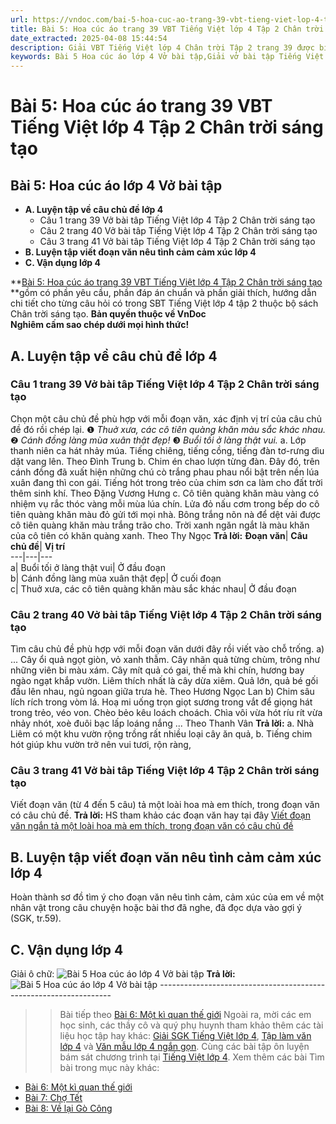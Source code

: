 ```yaml
---
url: https://vndoc.com/bai-5-hoa-cuc-ao-trang-39-vbt-tieng-viet-lop-4-tap-2-chan-troi-sang-tao-315195
title: Bài 5: Hoa cúc áo trang 39 VBT Tiếng Việt lớp 4 Tập 2 Chân trời sáng tạo - VnDoc.com
date_extracted: 2025-04-08 15:44:54
description: Giải VBT Tiếng Việt lớp 4 Chân trời Tập 2 trang 39 được biên soạn nhằm giúp các em HS đạt kết quả tốt trong quá trình làm bài tập và học tập môn Tiếng Việt lớp 4.
keywords: Bài 5 Hoa cúc áo lớp 4 Vở bài tập,Giải vở bài tập Tiếng Việt lớp 4 Bài 5 Hoa cúc áo,Bài 5 Hoa cúc áo lớp 4,Bài 5 Hoa cúc áo lớp 4 vbt,Bài 5 Hoa cúc áo lớp 4 trang 39,tiếng việt lớp 4 Bài 5 Hoa cúc áo,giải Bài 5 Hoa cúc áo,tiếng việt lớp 4,tiếng việt lớp 4 chân trời sáng tạo,vở bài tập tiếng việt lớp 4,sách tiếng việt lớp 4,bài tập tiếng việt lớp 4
---
```


# Bài 5: Hoa cúc áo trang 39 VBT Tiếng Việt lớp 4 Tập 2 Chân trời sáng tạo
## **Bài 5: Hoa cúc áo lớp 4 Vở bài tập**
  * **A. Luyện tập về câu chủ đề lớp 4**
    * Câu 1 trang 39 Vở bài tâp Tiếng Việt lớp 4 Tập 2 Chân trời sáng tạo
    * Câu 2 trang 40 Vở bài tâp Tiếng Việt lớp 4 Tập 2 Chân trời sáng tạo
    * Câu 3 trang 41 Vở bài tâp Tiếng Việt lớp 4 Tập 2 Chân trời sáng tạo
  * **B. Luyện tập viết đoạn văn nêu tình cảm cảm xúc lớp 4**
  * **C. Vận dụng lớp 4**

**[Bài 5: Hoa cúc áo trang 39 VBT Tiếng Việt lớp 4 Tập 2 Chân trời sáng tạo](<https://vndoc.com/bai-5-hoa-cuc-ao-trang-39-vbt-tieng-viet-lop-4-tap-2-chan-troi-sang-tao-315195>) **gồm có phần yêu cầu, phần đáp án chuẩn và phần giải thích, hướng dẫn chi tiết cho từng câu hỏi có trong SBT Tiếng Việt lớp 4 tập 2 thuộc bộ sách Chân trời sáng tạo.
**Bản quyền thuộc về VnDoc**   
**Nghiêm cấm sao chép dưới mọi hình thức\!**
## **A. Luyện tập về câu chủ đề lớp 4**
### Câu 1 trang 39 Vở bài tâp Tiếng Việt lớp 4 Tập 2 Chân trời sáng tạo
Chọn một câu chủ đề phù hợp với mỗi đoạn văn, xác định vị trí của câu chủ đề đó rồi chép lại.
❶ _Thuở xưa, các cô tiên quàng khăn màu sắc khác nhau._
❷ _Cánh đồng làng mùa xuân thật đẹp\!_
❸ _Buổi tối ở làng thật vui._
a. Lớp thanh niên ca hát nhảy múa. Tiếng chiêng, tiếng cồng, tiếng đàn tơ-rưng dìu dặt vang lên.
Theo Đình Trung
b. Chim én chao lượn từng đàn. Đây đó, trên cánh đồng đã xuất hiện những chú cò trắng phau phau nổi bật trên nền lúa xuân đang thì con gái. Tiếng hót trong trẻo của chim sơn ca làm cho đất trời thêm sinh khí.
Theo Đặng Vương Hưng
c. Cô tiên quàng khăn màu vàng có nhiệm vụ rắc thóc vàng mỗi mùa lúa chín. Lửa đỏ nấu cơm trong bếp do cô tiên quàng khăn màu đỏ gửi tới mọi nhà. Bông trắng nõn nà để dệt vải được cô tiên quàng khăn màu trắng trão cho. Trời xanh ngăn ngắt là màu khăn của cô tiên có khăn quàng xanh.
Theo Thy Ngọc
**Trả lời:**
**Đoạn văn**| **Câu chủ đề**| **Vị trí**  
---|---|---  
a| Buổi tối ở làng thật vui| Ở đầu đoạn  
b| Cánh đồng làng mùa xuân thật đẹp| Ở cuối đoạn  
c| Thuở xưa, các cô tiên quàng khăn màu sắc khác nhau| Ở đầu đoạn  
### Câu 2 trang 40 Vở bài tâp Tiếng Việt lớp 4 Tập 2 Chân trời sáng tạo
Tìm câu chủ đề phù hợp với mỗi đoạn văn dưới đây rồi viết vào chỗ trống.
a\) ... Cây ổi quả ngọt giòn, vỏ xanh thẫm. Cây nhãn quả từng chùm, trông như những viên bi màu xám. Cây mít quả có gai, thế mà khi chín, hương bay ngào ngạt khắp vườn. Liêm thích nhất là cây dừa xiêm. Quả lớn, quả bé gối đầu lên nhau, ngủ ngoan giữa trưa hè.
Theo Hương Ngọc Lan
b\) Chim sâu lích rích trong vòm lá. Hoạ mi uống trọn giọt sương trong vắt để giọng hát trong trẻo, véo von. Chèo bẻo kêu loách choách. Chìa vôi vừa hót ríu rít vừa nhảy nhót, xoè đuôi bạc lấp loáng nắng ...
Theo Thanh Vân
**Trả lời:**
a. Nhà Liêm có một khu vườn rộng trồng rất nhiều loại cây ăn quả,
b. Tiếng chim hót giúp khu vườn trở nên vui tươi, rộn ràng,
### Câu 3 trang 41 Vở bài tâp Tiếng Việt lớp 4 Tập 2 Chân trời sáng tạo
Viết đoạn văn \(từ 4 đến 5 câu\) tả một loài hoa mà em thích, trong đoạn văn có câu chủ đề.
**Trả lời:**
HS tham khảo các đoạn văn hay tại đây [Viết đoạn văn ngắn tả một loài hoa mà em thích, trong đoạn văn có câu chủ đề](<https://vndoc.com/viet-doan-van-ngan-ta-mot-loai-hoa-ma-em-thich-co-cau-chu-de-lop-4-301440>)
## **B. Luyện tập viết đoạn văn nêu tình cảm cảm xúc lớp 4**
Hoàn thành sơ đồ tìm ý cho đoạn văn nêu tình cảm, cảm xúc của em về một nhân vật trong câu chuyện hoặc bài thơ đã nghe, đã đọc dựa vào gợi ý \(SGK, tr.59\).
## **C. Vận dụng lớp 4**
Giải ô chữ:
![Bài 5 Hoa cúc áo lớp 4 Vở bài tập](https://i.vdoc.vn/data/image/2024/02/06/bai-5-hoa-cuc-ao-trang-39-vbt-tieng-viet-lop-4-tap-2-chan-troi-sang-tao-h1.jpg)
**Trả lời:**
![Bài 5 Hoa cúc áo lớp 4 Vở bài tập](https://i.vdoc.vn/data/image/2024/02/06/bai-5-hoa-cuc-ao-trang-39-vbt-tieng-viet-lop-4-tap-2-chan-troi-sang-tao-H2.jpg)
\------------------------------------------------------------------
>> Bài tiếp theo [Bài 6: Một kì quan thế giới](<https://vndoc.com/bai-6-mot-ki-quan-the-gioi-trang-43-vbt-tieng-viet-lop-4-tap-2-chan-troi-sang-tao-315196>)
Ngoài ra, mời các em học sinh, các thầy cô và quý phụ huynh tham khảo thêm các tài liệu học tập hay khác: [Giải SGK Tiếng Việt lớp 4](<https://vndoc.com/tieng-viet-lop4>), [Tập làm văn lớp 4](<https://vndoc.com/tap-lam-van-lop4>) và [Văn mẫu lớp 4 ngắn gọn](<https://vndoc.com/van-mieu-ta-lop4>). Cùng các bài tập ôn luyện bám sát chương trình tại [Tiếng Việt lớp 4](<https://vndoc.com/tieng-viet-lop4>).
Xem thêm các bài Tìm bài trong mục này khác:
  * [Bài 6: Một kì quan thế giới](</bai-6-mot-ki-quan-the-gioi-trang-43-vbt-tieng-viet-lop-4-tap-2-chan-troi-sang-tao-315196>)
  * [Bài 7: Chợ Tết](</bai-7-cho-tet-trang-45-vbt-tieng-viet-lop-4-tap-2-chan-troi-sang-tao-315197>)
  * [Bài 8: Về lại Gò Công](</bai-8-ve-lai-go-cong-trang-47-vbt-tieng-viet-lop-4-tap-2-chan-troi-sang-tao-315198>)

